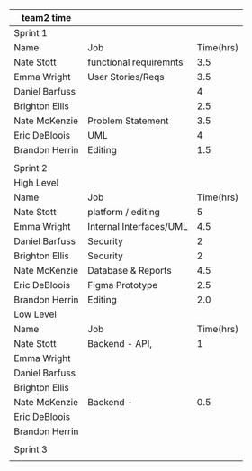 | team2 time     |                         |           |   
|----------------|-------------------------|-----------|
| Sprint 1       |                         |           | 
| Name           | Job                     | Time(hrs) |  
| Nate Stott     | functional requiremnts  | 3.5       |   
| Emma Wright    | User Stories/Reqs       | 3.5       |  
| Daniel Barfuss |                         | 4         |  
| Brighton Ellis |                         | 2.5       |   
| Nate McKenzie  | Problem Statement       | 3.5       |   
| Eric DeBloois  | UML                     | 4         |   
| Brandon Herrin | Editing                 | 1.5       |   
|                |                         |           |   
| Sprint 2       |                         |           |   
| High Level     |                         |           |   
| Name           | Job                     | Time(hrs) |   
| Nate Stott     | platform / editing      | 5         |   
| Emma Wright    | Internal Interfaces/UML | 4.5       |   
| Daniel Barfuss | Security                | 2         |   
| Brighton Ellis | Security                | 2         |   
| Nate McKenzie  | Database & Reports      | 4.5       |   
| Eric DeBloois  | Figma Prototype         | 2.5       |   
| Brandon Herrin | Editing                 | 2.0       |   
| Low Level      |                         |           |   
| Name           | Job                     | Time(hrs) |   
| Nate Stott     | Backend - API,          | 1         |   
| Emma Wright    |                         |           |   
| Daniel Barfuss |                         |           |   
| Brighton Ellis |                         |           |   
| Nate McKenzie  | Backend -               | 0.5       |   
| Eric DeBloois  |                         |           |   
| Brandon Herrin |                         |           |   
|                |                         |           |   
| Sprint 3       |                         |           |   
|                |                         |           | 

